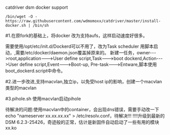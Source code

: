 catdriver dsm docker support
```
/bin/wget -O - https://raw.githubusercontent.com/wdmomoxx/catdriver/master/install-docker.sh | /bin/sh
```
#1.在原fork的基础上，将docker 改为支持aufs，这样启动速度好很多。

需要使用/opt/etc/init.d/Dockerd可以不用了，改为Task scheduler 用脚本启动，,需要/etc/docker/daemon.json覆盖掉原来的。
新建一任务，owner--->root,application--->User define script,Task--->boot dockerd,Action--->User define script,Event--->Boot-up,
Pre-task--->Entware,脚本使用boot_dockerd.script中命令。



#2.进一步改进,支持macvlan,独立ip，以免受host ip的影响，创建一个macvlan类型的macvlan

#3.pihole.sh 使用macvlan启动pihole

待解决的问题:使用macvlan中的container，会出现dns错误，需要手动改一下echo "nameserver xx.xx.xx.xx" > /etc/resolv.conf，待解决!!!
!!!!升级到最新的DSM 6.2.3-25426，奇迹般的正常，估计是新固件自动启动了一些有用的模块xx.ko


